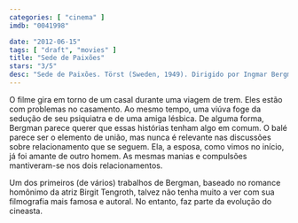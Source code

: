 ```yaml
---
categories: [ "cinema" ]
imdb: "0041998"

date: "2012-06-15"
tags: [ "draft", "movies" ]
title: "Sede de Paixões"
stars: "3/5"
desc: "Sede de Paixões. Törst (Sweden, 1949). Dirigido por Ingmar Bergman. Escrito por Herbert Grevenius, Birgit Tengroth. Com Eva Henning, Birger Malmsten, Birgit Tengroth, Hasse Ekman, Mimi Nelson, Bengt Eklund, Gaby Stenberg, Naima Wifstrand, Carl Andersson."
---
```

O filme gira em torno de um casal durante uma viagem de trem. Eles estão com problemas no casamento. Ao mesmo tempo, uma viúva foge da sedução de seu psiquiatra e de uma amiga lésbica. De alguma forma, Bergman parece querer que essas histórias tenham algo em comum. O balé parece ser o elemento de união, mas nunca é relevante nas discussões sobre relacionamento que se seguem. Ela, a esposa, como vimos no início, já foi amante de outro homem. As mesmas manias e compulsões mantiveram-se nos dois relacionamentos.

Um dos primeiros (de vários) trabalhos de Bergman, baseado no romance homônimo da atriz Birgit Tengroth, talvez não tenha muito a ver com sua filmografia mais famosa e autoral. No entanto, faz parte da evolução do cineasta.

